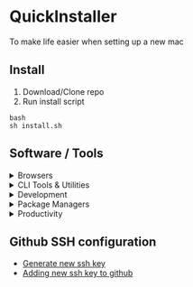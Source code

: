 # QuickInstaller
To make life easier when setting up a new mac

## Install

1. Download/Clone repo
2. Run install script

```
bash 
sh install.sh
```

## Software / Tools

<details>
<summary>Browsers</summary>

- [Chrome](https://www.google.com/chrome/browser/desktop/)

</details>

<details>
<summary>CLI Tools & Utilities</summary>


</details>

<details>
<summary>Development</summary>

- [XCode](https://developer.apple.com/xcode/)
- [Visual Studio Code](https://code.visualstudio.com/)
- [Sublime Text](https://www.sublimetext.com/)
- [Postman](https://www.getpostman.com/)
- [Docker](https://docs.docker.com/docker-for-mac/install/)

</details>

<details>
<summary>Package Managers</summary>

- [Homebrew](http://brew.sh/)
- [Yarn](https://yarnpkg.com/en/)

</details>

<details>
<summary>Productivity</summary>

- [Flycut (Clipboard manager)](https://apps.apple.com/us/app/flycut-clipboard-manager/id442160987?mt=12)
- [Station](https://getstation.com)
- [1Password](https://1password.com/)
- [Todoist](https://todoist.com/downloads/mac)

</details>

## Github SSH configuration
- [Generate new ssh key](https://help.github.com/articles/generating-a-new-ssh-key-and-adding-it-to-the-ssh-agent/#generating-a-new-ssh-key)
- [Adding new ssh key to github](https://help.github.com/articles/adding-a-new-ssh-key-to-your-github-account)
